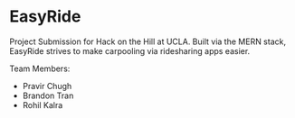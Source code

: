 # EasyRide

Project Submission for Hack on the Hill at UCLA. Built via the MERN stack, EasyRide strives to make carpooling via ridesharing apps easier.

Team Members:
- Pravir Chugh
- Brandon Tran
- Rohil Kalra
